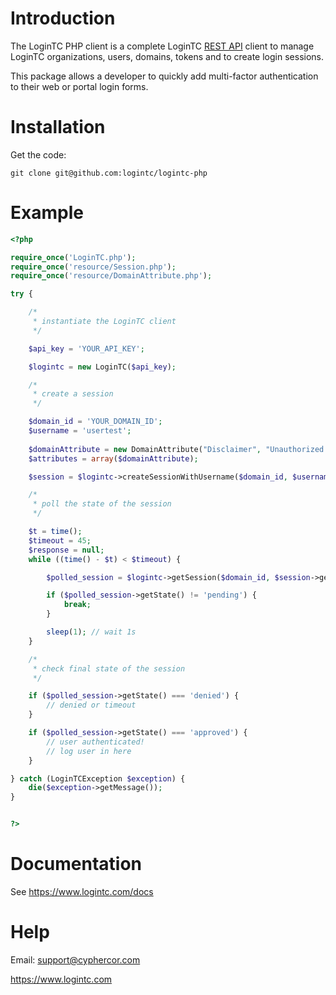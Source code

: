 Introduction
============

The LoginTC PHP client is a complete LoginTC [REST API][rest-api] client to
manage LoginTC organizations, users, domains, tokens and to create login
sessions.

This package allows a developer to quickly add multi-factor authentication to their web or portal login forms.

Installation
============

Get the code:

    git clone git@github.com:logintc/logintc-php
    
Example
=======

```php
<?php

require_once('LoginTC.php');
require_once('resource/Session.php');
require_once('resource/DomainAttribute.php');

try {

    /*
     * instantiate the LoginTC client
     */

    $api_key = 'YOUR_API_KEY';

    $logintc = new LoginTC($api_key);

    /*
     * create a session
     */

    $domain_id = 'YOUR_DOMAIN_ID';
    $username = 'usertest';
    
    $domainAttribute = new DomainAttribute("Disclaimer", "Unauthorized access or use of this site (and any connected systems data) is prohibited");
    $attributes = array($domainAttribute);

    $session = $logintc->createSessionWithUsername($domain_id, $username, $attributes);

    /*
     * poll the state of the session
     */

    $t = time();
    $timeout = 45;
    $response = null;
    while ((time() - $t) < $timeout) {

        $polled_session = $logintc->getSession($domain_id, $session->getId());

        if ($polled_session->getState() != 'pending') {
            break;
        }

        sleep(1); // wait 1s
    }

    /*
     * check final state of the session
     */

    if ($polled_session->getState() === 'denied') {
        // denied or timeout
    }

    if ($polled_session->getState() === 'approved') {
        // user authenticated!
        // log user in here
    }

} catch (LoginTCException $exception) {
    die($exception->getMessage());
}


?>
```

Documentation
=============

See <https://www.logintc.com/docs>

Help
====

Email: <support@cyphercor.com>

<https://www.logintc.com>

[rest-api]: https://www.logintc.com/docs/rest-api
